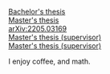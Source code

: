 [Bachelor's thesis](https://urn.kb.se/resolve?urn=urn:nbn:se:kth:diva-277917)
<br>
[Master's thesis](https://urn.kb.se/resolve?urn=urn:nbn:se:kth:diva-319884)
<br>
[arXiv:2205.03169](https://arxiv.org/abs/2205.03169)
<br>
[Master's thesis (supervisor)](https://urn.kb.se/resolve?urn=urn:nbn:se:liu:diva-196213)
<br>
[Master's thesis (supervisor)](https://urn.kb.se/resolve?urn=urn:nbn:se:uu:diva-537432)

I enjoy coffee, and math.
